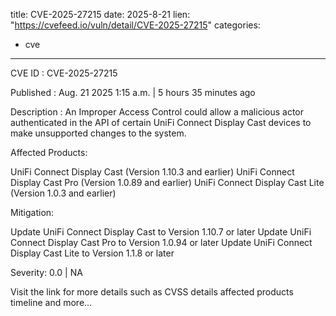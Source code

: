  
title: CVE-2025-27215
date: 2025-8-21
lien: "https://cvefeed.io/vuln/detail/CVE-2025-27215"
categories:
  - cve
---

CVE ID : CVE-2025-27215

Published :  Aug. 21
2025
1:15 a.m. | 5 hours
35 minutes ago

Description : An Improper Access Control could allow a malicious actor authenticated in the API of certain UniFi Connect Display Cast devices to make unsupported changes to the system.

 

Affected Products:

UniFi Connect Display Cast (Version 1.10.3 and earlier)
UniFi Connect Display Cast Pro (Version 1.0.89 and earlier)
UniFi Connect Display Cast Lite (Version 1.0.3 and earlier)

 

Mitigation:

Update UniFi Connect Display Cast to Version 1.10.7 or later
Update UniFi Connect Display Cast Pro to Version 1.0.94 or later
Update UniFi Connect Display Cast Lite to Version 1.1.8 or later

Severity: 0.0 | NA

Visit the link for more details
such as CVSS details
affected products
timeline
and more...
